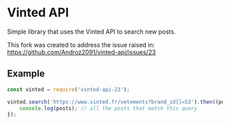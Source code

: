 # Vinted API

Simple library that uses the Vinted API to search new posts.

This fork was created to address the issue raised in: https://github.com/Androz2091/vinted-api/issues/23

## Example

```js
const vinted = require('vinted-api-23');

vinted.search('https://www.vinted.fr/vetements?brand_id[]=53').then((posts) => {
    console.log(posts); // all the posts that match this query
});
```
